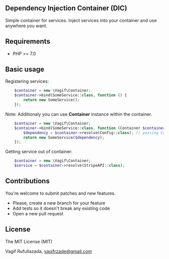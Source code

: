 Dependency Injection Container (DIC)
---
Simple container for services. Inject services into your container and use anywhere you want.

Requirements
---
- PHP >= 7.0

Basic usage
---

Registering services:
```php
    $container = new \Vagif\Container;
    $container->bind(SomeService::class, function () {
        return new SomeService();   
    });
```

Note: Additionaly you can use **Container** instance within the container.

```php
    $container = new \Vagif\Container;
    $container->bind(SomeService::class, function (Container $container) {
        $dependency = $container->resolve(Config::class); // passing Config to the service
        return new SomeService($dependency);   
    });
```

Getting service out of container:
```php
    $container = new \Vagif\Container;
    $service = $container->resolve(StripeAPI::class);
```

Contributions
---
You're welcome to submit patches and new features.

- Please, create a new branch for your feature
- Add tests so it doesn't break any existing code
- Open a new pull request

License
---
The MIT License (MIT)

Vagif Rufullazada, vaqifrzade@gmail.com